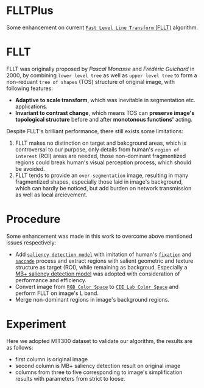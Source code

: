 # FLLTPlus
Some enhancement on current [`Fast Level Line Transform` (FLLT)](http://ieeexplore.ieee.org/stamp/stamp.jsp?arnumber=841532) algorithm.

# FLLT
FLLT was originally proposed by *Pascal Monasse* and *Frédéric Guichard* in 2000, by combining `lower level tree` as well as `upper level tree` to form a non-reduant `tree of shapes` (TOS) structure of original image, with following features:

* **Adaptive to scale transform**, which was inevitable in segmentation etc. applications.
* **Invariant to contrast change**, which means TOS can **preserve image's topological structure** before and after **monotonous functions'** acting.

Despite FLLT's brilliant performance, there still exists some limitations:

1. FLLT makes no distinction on target and bakcground areas, which is controversal to our purpose, only details from human's `region of interest` (ROI) areas are needed, those non-dominant fragmentized regions could break human's visual perception process, which should be avoided.
2. FLLT tends to provide an `over-segmentation` image, resulting in many fragmentized shapes, especially those laid in image's background, which can hardly be noticed, but add burden on network transmission as well as local arcievement.

# Procedure
Some enhancement was made in this work to overcome above mentioned issues respectively:

* Add [`saliency detection model`](http://saliency.mit.edu) with imitation of human's [`fixation`](https://en.wikipedia.org/wiki/Fixation_(visual)) and [`saccade`](https://en.wikipedia.org/wiki/Saccade) process and extract regions with salient geometric and texture structure as target (ROI), while remaining as backgroud. Especially a [MB+ saliency detection model](http://cs-people.bu.edu/jmzhang/fastmbd.html) was adopted with consideration of performance and efficiency.
* Convert image from [`RGB Color Space`](https://en.wikipedia.org/wiki/RGB_color_space) to [`CIE Lab Color Space`](https://en.wikipedia.org/wiki/Lab_color_space) and perform FLLT on image's L band.
* Merge non-dominant regions in image's background regions.

# Experiment
Here we adopted MIT300 dataset to validate our algorithm, the results are as follows:

* first column is original image
* second column is MB+ saliency detection result on original image
* columns from three to five corresponding to image's simplification results with parameters from strict to loose.

